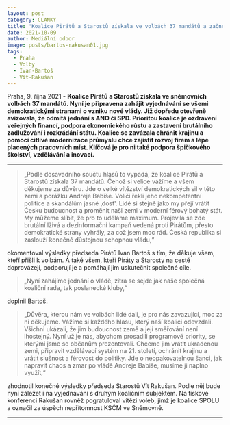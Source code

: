 ```yaml
---
layout: post
category: CLANKY
title: 'Koalice Pirátů a Starostů získala ve volbách 37 mandátů a začne jednat o vládě'
date: 2021-10-09
author: Mediální odbor
image: posts/bartos-rakusan01.jpg
tags:
  - Praha
  - Volby
  - Ivan-Bartoš
  - Vít-Rakušan
---
```


 



Praha, 9. října 2021 - **Koalice Pirátů a Starostů získala ve sněmovních volbách 37 mandátů. Nyní je připravena zahájit vyjednávání se všemi demokratickými stranami o vzniku nové vlády. Již dopředu otevřeně avizovala, že odmítá jednání s ANO či SPD. Prioritou koalice je ozdravení veřejných financí, podpora ekonomického růstu a zastavení brutálního zadlužování i rozkrádání státu. Koalice se zavázala chránit krajinu a pomocí citlivé modernizace průmyslu chce zajistit rozvoj firem a lépe placených pracovních míst. Klíčová je pro ni také podpora špičkového školství, vzdělávání a inovací.**

<hr />

> „Podle dosavadního součtu hlasů to vypadá, že koalice Pirátů a Starostů získala 37 mandátů. Čehož si velice vážíme a všem děkujeme za důvěru. Jde o velké vítězství demokratických sil v této zemi a porážku Andreje Babiše. Voliči řekli jeho nekompetentní politice a skandálům jasné ‚dost'. Lidé si stejně jako my přejí vrátit Česku budoucnost a proměnit naši zemi v moderní férový bohatý stát. My můžeme slíbit, že pro to uděláme maximum. Projevila se zde brutální lživá a dezinformační kampaň vedená proti Pirátům, přesto demokratické strany vyhrály, za což jsem moc rád. Česká republika si zaslouží konečně důstojnou schopnou vládu,“

okomentoval výsledky předseda Pirátů Ivan Bartoš s tím, že děkuje všem, kteří přišli k volbám. A také všem, kteří Piráty a Starosty na cestě doprovázejí, podporují je a pomáhají jim uskutečnit společné cíle.

> „Nyní zahájíme jednání o vládě, zítra se sejde jak naše společná koaliční rada, tak poslanecké kluby,“

doplnil Bartoš. 

> „Důvěra, kterou nám ve volbách lidé dali, je pro nás zavazující, moc za ni děkujeme. Vážíme si každého hlasu, který naší koalici odevzdali. Všichni ukázali, že jim budoucnost země a její směřování není lhostejný. Nyní už je nás, abychom prosadili programové priority, se kterými jsme se občanům prezentovali. Chceme jim vrátit ukradenou zemi, připravit vzdělávací systém na 21. století, ochránit krajinu a vrátit slušnost a férovost do politiky. Jde o neopakovatelnou šanci, jak napravit chaos a zmar po vládě Andreje Babiše, musíme ji naplno využít,“

zhodnotil konečné výsledky předseda Starostů Vít Rakušan. Podle něj bude nyní záležet i na vyjednávání s druhým koaličním subjektem. Na tiskové konferenci Rakušan rovněž pogratuloval vítězi voleb, jimž je koalice SPOLU a označil za úspěch nepřítomnost KSČM ve Sněmovně.

- - -
